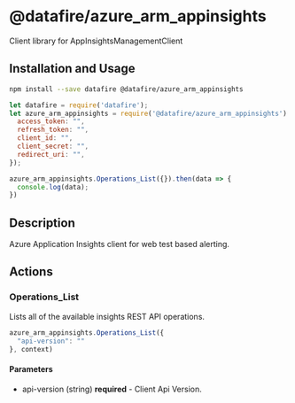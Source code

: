 # @datafire/azure_arm_appinsights

Client library for AppInsightsManagementClient

## Installation and Usage
```bash
npm install --save datafire @datafire/azure_arm_appinsights
```

```js
let datafire = require('datafire');
let azure_arm_appinsights = require('@datafire/azure_arm_appinsights').create({
  access_token: "",
  refresh_token: "",
  client_id: "",
  client_secret: "",
  redirect_uri: "",
});

azure_arm_appinsights.Operations_List({}).then(data => {
  console.log(data);
})
```

## Description
Azure Application Insights client for web test based alerting.

## Actions
### Operations_List
Lists all of the available insights REST API operations.


```js
azure_arm_appinsights.Operations_List({
  "api-version": ""
}, context)
```

#### Parameters
* api-version (string) **required** - Client Api Version.

